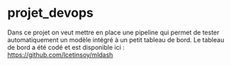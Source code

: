 # projet_devops
Dans ce projet on veut mettre en place une pipeline qui permet de tester automatiquement un modèle intégré à un petit tableau de bord. Le tableau de bord a été codé et est disponible ici : https://github.com/lcetinsoy/mldash
